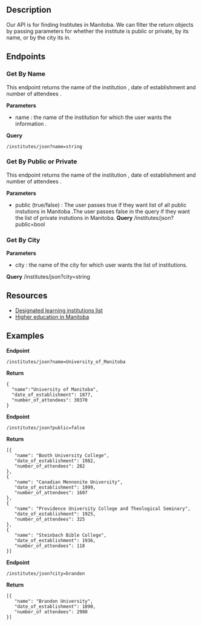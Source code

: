 
## Description

Our API is for finding Institutes in Manitoba. We can filter the return objects by passing parameters for whether the institute is public or private, by its name, or by the city its in.

## Endpoints

### Get By Name

This endpoint returns the name of the institution , date of establishment and number of attendees . 

**Parameters**

 - name : the name of the institution for which the user wants the information .
 
 **Query**
 
    /institutes/json?name=string
    
### Get By Public or Private

This endpoint returns the name of the institution , date of establishment and number of attendees . 

**Parameters**

- public (true/false) : The user passes true if they want list of all public instutions in Manitoba .The user passes false in the query if they want the list of private instutions in Manitoba.
**Query**
    /institutes/json?public=bool
    
### Get By City

**Parameters**
- city : the name of the city for which user wants the list of institutions. 

**Query**
    /institutes/json?city=string
  

## Resources
* [Designated learning institutions list](https://www.canada.ca/en/immigration-refugees-citizenship/services/study-canada/study-permit/prepare/designated-learning-institutions-list.html#wb-auto-24)
* [Higher education in Manitoba](https://en.wikipedia.org/wiki/Higher_education_in_Manitoba)

## Examples

**Endpoint**

    /institutes/json?name=University_of_Manitoba
    
**Return**

    {
      "name":"University of Manitoba",
      "date_of_establishment": 1877,
      "number_of_attendees": 30370
    }
**Endpoint**

    /institutes/json?public=false

**Return**

    [{
       "name": "Booth University College",
       "date_of_establishment": 1982,
       "number_of_attendees": 282
    },
    {
       "name": "Canadian Mennonite University",
       "date_of_establishment": 1999,
       "number_of_attendees": 1607
    },
    {
       "name": "Providence University College and Theological Seminary",
       "date_of_establishment": 1925,
       "number_of_attendees": 325
    },
    {
       "name": "Steinbach Bible College",
       "date_of_establishment": 1936,
       "number_of_attendees": 118
    }]
**Endpoint**

    /institutes/json?city=brandon

**Return**

    [{
       "name": "Brandon University",
       "date_of_establishment": 1890,
       "number_of attendees": 2980
    }]
